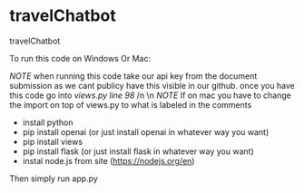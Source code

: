 # travelChatbot
travelChatbot

To run this code on Windows Or Mac:

*NOTE*
when running this code take our api key from the document submission as we cant publicy have this visible in our github. 
once you have this code go into *views.py line 98*
/n
\n
*NOTE*
If on mac you have to change the import on top of views.py to what is labeled in the comments

- install python
- pip install openai (or just install openai in whatever way you want)
- pip install views
- pip install flask (or just install flask in whatever way you want)
- instal node.js from site (https://nodejs.org/en)

Then simply run app.py


